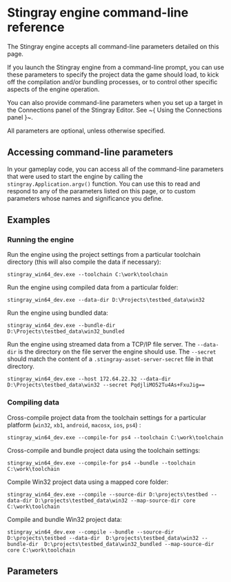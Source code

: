 # Stingray engine command-line reference

The Stingray engine accepts all command-line parameters detailed on this page.

If you launch the Stingray engine from a command-line prompt, you can use these parameters to specify the project data the game should load, to kick off the compilation and/or bundling processes, or to control other specific aspects of the engine operation.

You can also provide command-line parameters when you set up a target in the Connections panel of the Stingray Editor. See ~{ Using the Connections panel }~.

All parameters are optional, unless otherwise specified.

## Accessing command-line parameters

In your gameplay code, you can access all of the command-line parameters that were used to start the engine by calling the `stingray.Application.argv()` function. You can use this to read and respond to any of the parameters listed on this page, or to custom parameters whose names and significance you define.

## Examples

### Running the engine

Run the engine using the project settings from a particular toolchain directory (this will also compile the data if necessary):

```{nohighlight}
stingray_win64_dev.exe --toolchain C:\work\toolchain
```

Run the engine using compiled data from a particular folder:

```{nohighlight}
stingray_win64_dev.exe --data-dir D:\Projects\testbed_data\win32
```

Run the engine using bundled data:

```{nohighlight}
stingray_win64_dev.exe --bundle-dir D:\Projects\testbed_data\win32_bundled
```

Run the engine using streamed data from a TCP/IP file server. The `--data-dir` is the directory on the file server the engine should use. The `--secret` should match the content of a `.stingray-asset-server-secret` file in that directory.

```{nohighlight}
stingray_win64_dev.exe --host 172.64.22.32 --data-dir D:\Projects\testbed_data\win32 --secret PqdjliMO52Tu4As+FxuJig==
```

### Compiling data

Cross-compile project data from the toolchain settings for a particular platform (`win32`, `xb1`, `android`, `macosx`, `ios`, `ps4`) :

```{nohighlight}
stingray_win64_dev.exe --compile-for ps4 --toolchain C:\work\toolchain
```

Cross-compile and bundle project data using the toolchain settings:

```{nohighlight}
stingray_win64_dev.exe --compile-for ps4 --bundle --toolchain C:\work\toolchain
```

Compile Win32 project data using a mapped core folder:

```{nohighlight}
stingray_win64_dev.exe --compile --source-dir D:\projects\testbed --data-dir D:\projects\testbed_data\win32 --map-source-dir core C:\work\toolchain
```

Compile and bundle Win32 project data:

```{nohighlight}
stingray_win64_dev.exe --compile --bundle --source-dir D:\projects\testbed --data-dir  D:\projects\testbed_data\win32 --bundle-dir  D:\projects\testbed_data\win32_bundled --map-source-dir core C:\work\toolchain
```

## Parameters

<!-- The following content is automatically generated. Do not edit by hand. -->


